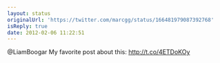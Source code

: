 ```yaml
---
layout: status
originalUrl: 'https://twitter.com/marcgg/status/166481979087392768'
isReply: true
date: 2012-02-06 11:22:51
---
```


@LiamBoogar My favorite post about this: http://t.co/4ETDoKOy
